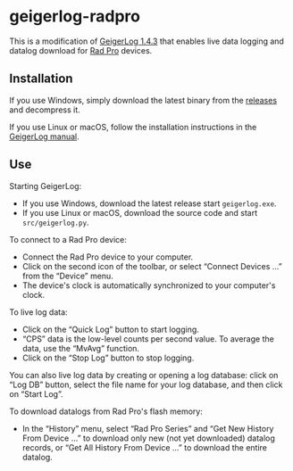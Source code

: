 # geigerlog-radpro

This is a modification of [GeigerLog 1.4.3](https://sourceforge.net/projects/geigerlog/) that enables live data logging and datalog download for [Rad Pro](https://github.com/Gissio/radpro) devices.

## Installation

If you use Windows, simply download the latest binary from the [releases](https://github.com/Gissio/geigerlog-radpro/releases) and decompress it.

If you use Linux or macOS, follow the installation instructions in the [GeigerLog manual](docs/GeigerLog-Manual-v1.4.1.pdf).

## Use

Starting GeigerLog:

* If you use Windows, download the latest release start `geigerlog.exe`.
* If you use Linux or macOS, download the source code and start `src/geigerlog.py`.

To connect to a Rad Pro device:

* Connect the Rad Pro device to your computer.
* Click on the second icon of the toolbar, or select “Connect Devices ...” from the “Device” menu.
* The device's clock is automatically synchronized to your computer's clock.

To live log data:

* Click on the “Quick Log” button to start logging.
* “CPS” data is the low-level counts per second value. To average the data, use the “MvAvg” function.
* Click on the “Stop Log” button to stop logging.

You can also live log data by creating or opening a log database: click on “Log DB” button, select the file name for your log database, and then click on “Start Log”.

To download datalogs from Rad Pro's flash memory:

* In the “History” menu, select “Rad Pro Series” and “Get New History From Device ...” to download only new (not yet downloaded) datalog records, or “Get All History From Device ...” to download the entire datalog.
